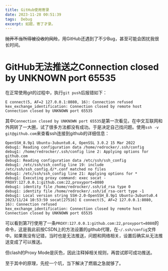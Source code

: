 ```yaml
---
title: GitHub使用寄录
date: 2023-11-28 00:51:39
tags:  Debug
excerpt: 如题，寄了才录。
---
```


~~抛开不当所得被没收的风险~~，用GitHub还遇到了不少Bug，甚至可能会困扰我很长时间。

# GitHub无法推送之Connection closed by UNKNOWN port 65535

在正常使用git的过程中，执行`git push`后报错如下：

```shell
E connect(5, AF=2 127.0.0.1:8080, 16): Connection refused
kex_exchange_identification: Connection closed by remote host
Connection closed by UNKNOWN port 65535
```

其中`Connection closed by UNKNOWN port 65535`是第一次看见，在中文互联网和外网转了一大圈，试了很多方法都没有成功。于是决定自己找问题。使用`ssh -v git@github.com`来查看ssh连接到github的详细信息：

````shell
OpenSSH_8.9p1 Ubuntu-3ubuntu0.4, OpenSSL 3.0.2 15 Mar 2022
debug1: Reading configuration data /home/redrocker/.ssh/config
debug1: /home/redrocker/.ssh/config line 2: Applying options for github.com
debug1: Reading configuration data /etc/ssh/ssh_config
debug1: /etc/ssh/ssh_config line 19: include /etc/ssh/ssh_config.d/*.conf matched no files
debug1: /etc/ssh/ssh_config line 21: Applying options for *
debug1: Executing proxy command: exec socat - PROXY:127.0.0.1:github.com:22,proxyport=8080
debug1: identity file /home/redrocker/.ssh/id_rsa type 0
debug1: identity file /home/redrocker/.ssh/id_rsa-cert type -1
debug1: Local version string SSH-2.0-OpenSSH_8.9p1 Ubuntu-3ubuntu0.4
2023/11/24 10:53:59 socat[27516] E connect(5, AF=2 127.0.0.1:8080, 16): Connection refused
kex_exchange_identification: Connection closed by remote host
Connection closed by UNKNOWN port 65535
````

可以看到第7行使用了一条`PROXY:127.0.0.1:github.com:22,proxyport=8080`的命令，这是我此前按CSDN上的方法设置的github代理，在`~/.ssh/config`文件中。如果我没有记错，当时也是无法推送，问题和网络相关，设置后确实从无法推送变成了可以推送。

但clash的Proxy Mode是灰色，因此注释掉相关规则，再尝试即可成功推送。

至于其中的原理，先挖一个坑，当下解决了燃眉之急就够了。